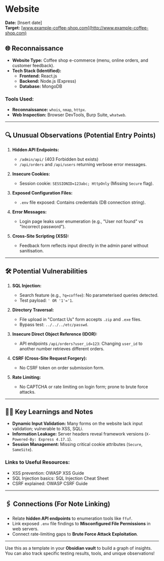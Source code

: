                                   
# Website

**Date:** [Insert date]  
**Target:** [www.example-coffee-shop.com](http://www.example-coffee-shop.com)

## 🌐 Reconnaissance

- **Website Type:** Coffee shop e-commerce (menu, online orders, and customer feedback).
- **Tech Stack (Identified):**
    - **Frontend:** React.js
    - **Backend:** Node.js (Express)
    - **Database:** MongoDB

### Tools Used:

- **Reconnaissance:** `whois`, `nmap`, `httpx`.
- **Web Inspection:** Browser DevTools, Burp Suite, `whatweb`.

---

## 🔍 Unusual Observations (Potential Entry Points)

1. **Hidden API Endpoints:**
    
    - `/admin/api/` (403 Forbidden but exists)
    - `/api/orders` and `/api/users` returning verbose error messages.
2. **Insecure Cookies:**
    
    - Session cookie: `SESSIONID=123abc; HttpOnly` (Missing `Secure` flag).
3. **Exposed Configuration Files:**
    
    - `.env` file exposed: Contains credentials (DB connection string).
4. **Error Messages:**
    
    - Login page leaks user enumeration (e.g., "User not found" vs "Incorrect password").
5. **Cross-Site Scripting (XSS):**
    
    - Feedback form reflects input directly in the admin panel without sanitisation.

---

## 🛠️ Potential Vulnerabilities

1. **SQL Injection:**
    
    - Search feature (e.g., `?q=coffee`): No parameterised queries detected.
    - Test payload: `' OR '1'='1`.
2. **Directory Traversal:**
    
    - File upload in "Contact Us" form accepts `.zip` and `.exe` files.
    - Bypass test: `../../../etc/passwd`.
3. **Insecure Direct Object Reference (IDOR):**
    
    - API endpoints `/api/orders?user_id=123`: Changing `user_id` to another number retrieves different orders.
4. **CSRF (Cross-Site Request Forgery):**
    
    - No CSRF token on order submission form.
5. **Rate Limiting:**
    
    - No CAPTCHA or rate limiting on login form; prone to brute force attacks.

---

## 🧑‍💻 Key Learnings and Notes

- **Dynamic Input Validation:** Many forms on the website lack input validation; vulnerable to XSS, SQLi.
- **Information Leakage:** Server headers reveal framework versions (`X-Powered-By: Express 4.17.1`).
- **Session Management:** Missing critical cookie attributes (`Secure`, `SameSite`).

### Links to Useful Resources:

- XSS prevention: OWASP XSS Guide
- SQL Injection basics: SQL Injection Cheat Sheet
- CSRF explained: OWASP CSRF Guide

---

## 🖇️ Connections (For Note Linking)

- Relate **hidden API endpoints** to enumeration tools like `ffuf`.
- Link exposed `.env` file findings to **Misconfigured File Permissions** in web servers.
- Connect rate-limiting gaps to **Brute Force Attack Exploitation**.

---

Use this as a template in your **Obsidian vault** to build a graph of insights. You can also track specific testing results, tools, and unique observations!